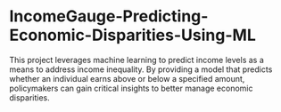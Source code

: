 # IncomeGauge-Predicting-Economic-Disparities-Using-ML
This project leverages machine learning to predict income levels as a means to address income inequality. By providing a model that predicts whether an individual earns above or below a specified amount, policymakers can gain critical insights to better manage economic disparities.
